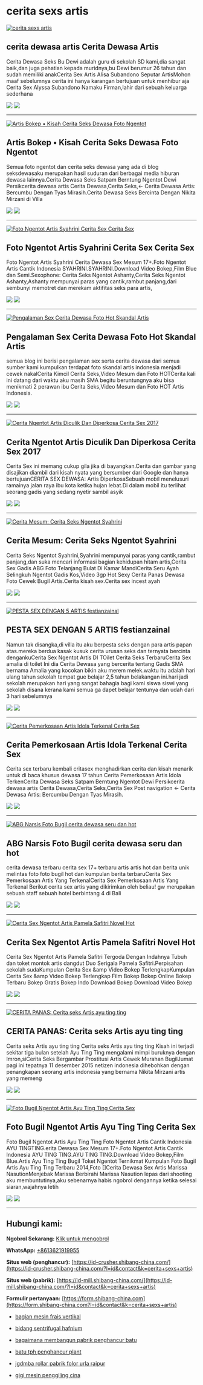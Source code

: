 # cerita sexs artis

<a href="https://swt.shibang-china.com/?l=id&img&k=cerita+sexs+artis" target="_blank">![cerita sexs artis](http://static.shibang-china.com/all-800x300/1182.jpg)</a>

## cerita dewasa artis Cerita Dewasa Artis
Cerita Dewasa Seks Bu Dewi adalah guru di sekolah SD kami,dia sangat baik,dan juga pehatian kepada muridnya,bu Dewi berumur 26 tahun dan sudah memiliki anakCerita Sex Artis Alisa Subandono Seputar ArtisMohon maaf sebelumnya cerita ini hanya karangan bertujuan untuk menhibur aja Cerita Sex Alyssa Subandono Namaku Firman,lahir dari sebuah keluarga sederhana


<a href="https://whatsapp.shibangsoft.com/WhatsApp.php" target="_blank" title="WhatsApp">![](http://static.shibang-china.com/icon/whatsapp.png)</a> <a href="https://swt.shibang-china.com/?l=id&icon&k=cerita+sexs+artis" target="_blank">![](http://static.shibang-china.com/icon/chat-id.png)</a>

---

<a href="https://swt.shibang-china.com/?l=id&img&k=cerita+sexs+artis" target="_blank">![Artis Bokep • Kisah Cerita Seks Dewasa Foto Ngentot](http://static.shibang-china.com/all-800x300/240.jpg)</a>

## Artis Bokep • Kisah Cerita Seks Dewasa Foto Ngentot
Semua foto ngentot dan cerita seks dewasa yang ada di blog seksdewasaku merupakan hasil suduran dari berbagai media hiburan dewasa lainnya.Cerita Dewasa Seks Satpam Berntung Ngentot Dewi Persikcerita dewasa artis Cerita Dewasa,Cerita Seks,← Cerita Dewasa Artis: Bercumbu Dengan Tyas Mirasih.Cerita Dewasa Seks Bercinta Dengan Nikita Mirzani di Villa


<a href="https://whatsapp.shibangsoft.com/WhatsApp.php" target="_blank" title="WhatsApp">![](http://static.shibang-china.com/icon/whatsapp.png)</a> <a href="https://swt.shibang-china.com/?l=id&icon&k=cerita+sexs+artis" target="_blank">![](http://static.shibang-china.com/icon/chat-id.png)</a>

---

<a href="https://swt.shibang-china.com/?l=id&img&k=cerita+sexs+artis" target="_blank">![Foto Ngentot Artis Syahrini Cerita Sex Cerita Sex](http://static.shibang-china.com/all-800x300/894.jpg)</a>

## Foto Ngentot Artis Syahrini Cerita Sex Cerita Sex
Foto Ngentot Artis Syahrini Cerita Dewasa Sex Mesum 17+.Foto Ngentot Artis Cantik Indonesia SYAHRINI.SYAHRINI.Download Video Bokep,Film Blue dan Semi.Sexophone: Cerita Seks Ngentot Ashanty,Cerita Seks Ngentot Ashanty,Ashanty mempunyai paras yang cantik,rambut panjang,dari sembunyi memotret dan merekam aktifitas seks para artis,


<a href="https://whatsapp.shibangsoft.com/WhatsApp.php" target="_blank" title="WhatsApp">![](http://static.shibang-china.com/icon/whatsapp.png)</a> <a href="https://swt.shibang-china.com/?l=id&icon&k=cerita+sexs+artis" target="_blank">![](http://static.shibang-china.com/icon/chat-id.png)</a>

---

<a href="https://swt.shibang-china.com/?l=id&img&k=cerita+sexs+artis" target="_blank">![Pengalaman Sex Cerita Dewasa Foto Hot Skandal Artis](http://static.shibang-china.com/all-800x300/307.jpg)</a>

## Pengalaman Sex Cerita Dewasa Foto Hot Skandal Artis
semua blog ini berisi pengalaman sex serta cerita dewasa dari semua sumber kami kumpulkan terdapat foto skandal artis indonesia menjadi cewek nakalCerita Kimcil Cerita Seks,Video Mesum dan Foto HOTCerita kali ini datang dari waktu aku masih SMA begitu beruntungnya aku bisa menikmati 2 perawan ibu Cerita Seks,Video Mesum dan Foto HOT Artis Indonesia.


<a href="https://whatsapp.shibangsoft.com/WhatsApp.php" target="_blank" title="WhatsApp">![](http://static.shibang-china.com/icon/whatsapp.png)</a> <a href="https://swt.shibang-china.com/?l=id&icon&k=cerita+sexs+artis" target="_blank">![](http://static.shibang-china.com/icon/chat-id.png)</a>

---

<a href="https://swt.shibang-china.com/?l=id&img&k=cerita+sexs+artis" target="_blank">![Cerita Ngentot Artis Diculik Dan Diperkosa Cerita Sex 2017](http://static.shibang-china.com/all-800x300/706.jpg)</a>

## Cerita Ngentot Artis Diculik Dan Diperkosa Cerita Sex 2017
Cerita Sex ini memang cukup gila jika di bayangkan.Cerita dan gambar yang disajikan diambil dari kisah nyata yang bersumber dari Google dan hanya bertujuanCERITA SEX DEWASA: Artis DiperkosaSebuah mobil menelusuri ramainya jalan raya ibu kota ketika hujan lebat.Di dalam mobil itu terlihat seorang gadis yang sedang nyetir sambil asyik


<a href="https://whatsapp.shibangsoft.com/WhatsApp.php" target="_blank" title="WhatsApp">![](http://static.shibang-china.com/icon/whatsapp.png)</a> <a href="https://swt.shibang-china.com/?l=id&icon&k=cerita+sexs+artis" target="_blank">![](http://static.shibang-china.com/icon/chat-id.png)</a>

---

<a href="https://swt.shibang-china.com/?l=id&img&k=cerita+sexs+artis" target="_blank">![Cerita Mesum: Cerita Seks Ngentot Syahrini](http://static.shibang-china.com/all-800x300/463.jpg)</a>

## Cerita Mesum: Cerita Seks Ngentot Syahrini
Cerita Seks Ngentot Syahrini,Syahrini mempunyai paras yang cantik,rambut panjang,dan suka mencari informasi bagian kehidupan hitam artis,Cerita Sex Gadis ABG Foto Telanjang Bulat Di Kamar MandiCerita Seru Ayah Selingkuh Ngentot Gadis Kos,Video 3gp Hot Sexy Cerita Panas Dewasa Foto Cewek Bugil Artis.Cerita kisah sex.Cerita sex incest ayah


<a href="https://whatsapp.shibangsoft.com/WhatsApp.php" target="_blank" title="WhatsApp">![](http://static.shibang-china.com/icon/whatsapp.png)</a> <a href="https://swt.shibang-china.com/?l=id&icon&k=cerita+sexs+artis" target="_blank">![](http://static.shibang-china.com/icon/chat-id.png)</a>

---

<a href="https://swt.shibang-china.com/?l=id&img&k=cerita+sexs+artis" target="_blank">![PESTA SEX DENGAN 5 ARTIS festianzainal](http://static.shibang-china.com/all-800x300/79.jpg)</a>

## PESTA SEX DENGAN 5 ARTIS festianzainal
Namun tak disangka,di villa itu aku berpesta seks dengan para artis papan atas.mereka berdua kasak kusuk cerita urusan seks dan ternyata bercinta dengankuCerita Sex Ngentot Artis DI TOilet Cerita Seks TerbaruCerita Sex amalia di toilet Ini dia Cerita Dewasa yang bercerita tentang Gadis SMA bernama Amalia yang kocokan bikin aku merem melek.waktu itu adalah hari ulang tahun sekolah tempat gue belajar 2,5 tahun belakangan ini.hari jadi sekolah merupakan hari yang sangat bahagia bagi kami siswa siswi yang sekolah disana kerana kami semua ga dapet belajar tentunya dan udah dari 3 hari sebelumnya


<a href="https://whatsapp.shibangsoft.com/WhatsApp.php" target="_blank" title="WhatsApp">![](http://static.shibang-china.com/icon/whatsapp.png)</a> <a href="https://swt.shibang-china.com/?l=id&icon&k=cerita+sexs+artis" target="_blank">![](http://static.shibang-china.com/icon/chat-id.png)</a>

---

<a href="https://swt.shibang-china.com/?l=id&img&k=cerita+sexs+artis" target="_blank">![Cerita Pemerkosaan Artis Idola Terkenal Cerita Sex](http://static.shibang-china.com/all-800x300/641.jpg)</a>

## Cerita Pemerkosaan Artis Idola Terkenal Cerita Sex
Cerita sex terbaru kembali critasex menghadirkan cerita dan kisah menarik untuk di baca khusus dewasa 17 tahun Cerita Pemerkosaan Artis Idola TerkenCerita Dewasa Seks Satpam Berntung Ngentot Dewi Persikcerita dewasa artis Cerita Dewasa,Cerita Seks,Cerita Sex Post navigation ← Cerita Dewasa Artis: Bercumbu Dengan Tyas Mirasih.


<a href="https://whatsapp.shibangsoft.com/WhatsApp.php" target="_blank" title="WhatsApp">![](http://static.shibang-china.com/icon/whatsapp.png)</a> <a href="https://swt.shibang-china.com/?l=id&icon&k=cerita+sexs+artis" target="_blank">![](http://static.shibang-china.com/icon/chat-id.png)</a>

---

<a href="https://swt.shibang-china.com/?l=id&img&k=cerita+sexs+artis" target="_blank">![ABG Narsis Foto Bugil cerita dewasa seru dan hot](http://static.shibang-china.com/all-800x300/1434.jpg)</a>

## ABG Narsis Foto Bugil cerita dewasa seru dan hot
cerita dewasa terbaru cerita sex 17+ terbaru artis artis hot dan berita unik melintas foto foto bugil hot dan kumpulan berita terbaruCerita Sex Pemerkosaan Artis Yang TerkenalCerita Sex Pemerkosaan Artis Yang Terkenal Berikut cerita sex artis yang dikirimkan oleh beliau! gw merupakan sebuah staff sebuah hotel berbintang 4 di Bali


<a href="https://whatsapp.shibangsoft.com/WhatsApp.php" target="_blank" title="WhatsApp">![](http://static.shibang-china.com/icon/whatsapp.png)</a> <a href="https://swt.shibang-china.com/?l=id&icon&k=cerita+sexs+artis" target="_blank">![](http://static.shibang-china.com/icon/chat-id.png)</a>

---

<a href="https://swt.shibang-china.com/?l=id&img&k=cerita+sexs+artis" target="_blank">![Cerita Sex Ngentot Artis Pamela Safitri Novel Hot](http://static.shibang-china.com/all-800x300/223.jpg)</a>

## Cerita Sex Ngentot Artis Pamela Safitri Novel Hot
Cerita Sex Ngentot Artis Pamela Safitri Tergoda Dengan Indahnya Tubuh dan toket montok artis dangdut Duo Serigala Pamela Safitri.Perpisahan sekolah sudaKumpulan Cerita Sex &amp Video Bokep TerlengkapKumpulan Cerita Sex &amp Video Bokep Terlengkap Film Bokep Bokep Online Bokep Terbaru Bokep Gratis Bokep Indo Download Bokep Download Video Bokep


<a href="https://whatsapp.shibangsoft.com/WhatsApp.php" target="_blank" title="WhatsApp">![](http://static.shibang-china.com/icon/whatsapp.png)</a> <a href="https://swt.shibang-china.com/?l=id&icon&k=cerita+sexs+artis" target="_blank">![](http://static.shibang-china.com/icon/chat-id.png)</a>

---

<a href="https://swt.shibang-china.com/?l=id&img&k=cerita+sexs+artis" target="_blank">![CERITA PANAS: Cerita seks Artis ayu ting ting](http://static.shibang-china.com/all-800x300/1094.jpg)</a>

## CERITA PANAS: Cerita seks Artis ayu ting ting
Cerita seks Artis ayu ting ting Cerita seks Artis ayu ting ting Kisah ini terjadi sekitar tiga bulan setelah Ayu Ting Ting mengalami mimpi buruknya dengan Imron,siCerita Seks Bergambar Prostitusi Artis Cewek Murahan BugilJumat pagi ini tepatnya 11 desember 2015 netizen indonesia dihebohkan dengan penangkapan seorang artis indonesia yang bernama Nikita Mirzani artis yang memeng


<a href="https://whatsapp.shibangsoft.com/WhatsApp.php" target="_blank" title="WhatsApp">![](http://static.shibang-china.com/icon/whatsapp.png)</a> <a href="https://swt.shibang-china.com/?l=id&icon&k=cerita+sexs+artis" target="_blank">![](http://static.shibang-china.com/icon/chat-id.png)</a>

---

<a href="https://swt.shibang-china.com/?l=id&img&k=cerita+sexs+artis" target="_blank">![Foto Bugil Ngentot Artis Ayu Ting Ting Cerita Sex](http://static.shibang-china.com/all-800x300/984.jpg)</a>

## Foto Bugil Ngentot Artis Ayu Ting Ting Cerita Sex
Foto Bugil Ngentot Artis Ayu Ting Ting Foto Ngentot Artis Cantik Indonesia AYU TINGTING.erita Dewasa Sex Mesum 17+.Foto Ngentot Artis Cantik Indonesia AYU TING TING.AYU TING TING.Download Video Bokep,Film Blue.Artis Ayu Ting Ting Bugil Toket Ngentot Ternikmat Kumpulan Foto Bugil Artis Ayu Ting Ting Terbaru 2014,Foto []Cerita Dewasa Sex Artis Marissa NasutionMenjebak Marissa Berbirahi Marissa Nasution lepas dari shooting aku membuntutinya,aku sebenarnya habis ngobrol dengannya ketika selesai siaran,wajahnya letih


<a href="https://whatsapp.shibangsoft.com/WhatsApp.php" target="_blank" title="WhatsApp">![](http://static.shibang-china.com/icon/whatsapp.png)</a> <a href="https://swt.shibang-china.com/?l=id&icon&k=cerita+sexs+artis" target="_blank">![](http://static.shibang-china.com/icon/chat-id.png)</a>

---
## Hubungi kami:

**Ngobrol Sekarang:** [Klik untuk mengobrol](https://swt.shibang-china.com?l=id&contact&k=cerita+sexs+artis)

**WhatsApp:**  [+8613621919955](https://whatsapp.shibangsoft.com/WhatsApp.php)

**Situs web (penghancur):** [https://id-crusher.shibang-china.com/](https://id-crusher.shibang-china.com/?l=id&contact&k=cerita+sexs+artis)

**Situs web (pabrik):** [https://id-mill.shibang-china.com/](https://id-mill.shibang-china.com/?l=id&contact&k=cerita+sexs+artis)

**Formulir pertanyaan:** [https://form.shibang-china.com](https://form.shibang-china.com?l=id&contact&k=cerita+sexs+artis)

* [bagian mesin frais vertikal](../23/bagian%20mesin%20frais%20vertikal.md)

* [bidang sentrifugal hafnium](../28/bidang%20sentrifugal%20hafnium.md)

* [bagaimana membangun pabrik penghancur batu](../21/bagaimana%20membangun%20pabrik%20penghancur%20batu.md)

* [batu tph penghancur plant](../27/batu%20tph%20penghancur%20plant.md)

* [jgdmba rollar pabrik folor urla raipur](../27/jgdmba%20rollar%20pabrik%20folor%20urla%20raipur.md)

* [gigi mesin penggiling cina](../21/gigi%20mesin%20penggiling%20cina.md)